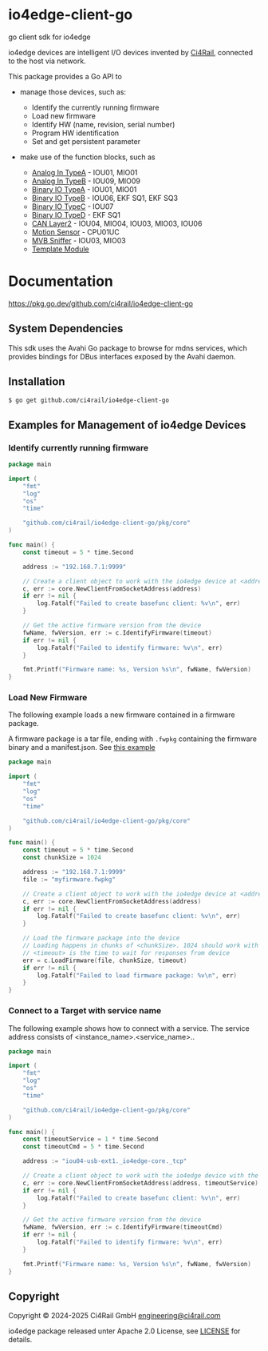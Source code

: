 # io4edge-client-go
go client sdk for io4edge

io4edge devices are intelligent I/O devices invented by [Ci4Rail](https://www.ci4rail.com), connected to the host via network.

This package provides a Go API to
* manage those devices, such as:
	* Identify the currently running firmware
	* Load new firmware
	* Identify HW (name, revision, serial number)
	* Program HW identification
	* Set and get persistent parameter

* make use of the function blocks, such as
	* [Analog In TypeA](analogintypea) - IOU01, MIO01
	* [Analog In TypeB](analogintypeb) - IOU09, MIO09
	* [Binary IO TypeA](binaryiotypea) - IOU01, MIO01
	* [Binary IO TypeB](binaryiotypeb) - IOU06, EKF SQ1, EKF SQ3
	* [Binary IO TypeC](binaryiotypec) - IOU07
	* [Binary IO TypeD](binaryiotyped) - EKF SQ1
	* [CAN Layer2](canl2) - IOU04, MIO04, IOU03, MIO03, IOU06
	* [Motion Sensor](motionsensor) - CPU01UC
	* [MVB Sniffer](mvbsniffer) - IOU03, MIO03
	* [Template Module](templatemodule)

# Documentation

https://pkg.go.dev/github.com/ci4rail/io4edge-client-go


## System Dependencies

This sdk uses the Avahi Go package to browse for mdns services, which provides bindings for DBus interfaces exposed by the Avahi daemon.

## Installation

```bash
$ go get github.com/ci4rail/io4edge-client-go
```

## Examples for Management of io4edge Devices

### Identify currently running firmware

```go
package main

import (
	"fmt"
	"log"
	"os"
	"time"

	"github.com/ci4rail/io4edge-client-go/pkg/core"
)

func main() {
	const timeout = 5 * time.Second

	address := "192.168.7.1:9999"

	// Create a client object to work with the io4edge device at <address>
	c, err := core.NewClientFromSocketAddress(address)
	if err != nil {
		log.Fatalf("Failed to create basefunc client: %v\n", err)
	}

	// Get the active firmware version from the device
	fwName, fwVersion, err := c.IdentifyFirmware(timeout)
	if err != nil {
		log.Fatalf("Failed to identify firmware: %v\n", err)
	}

	fmt.Printf("Firmware name: %s, Version %s\n", fwName, fwVersion)
}
```

### Load New Firmware

The following example loads a new firmware contained in a firmware package.

A firmware package is a tar file, ending with `.fwpkg` containing the firmware binary and a manifest.json. See [this example](pkg/io4edge/fwpkg/testdata/t1.fwpkg)

```go
package main

import (
	"fmt"
	"log"
	"os"
	"time"

	"github.com/ci4rail/io4edge-client-go/pkg/core"
)

func main() {
	const timeout = 5 * time.Second
	const chunkSize = 1024

	address := "192.168.7.1:9999"
	file := "myfirmware.fwpkg"

	// Create a client object to work with the io4edge device at <address>
	c, err := core.NewClientFromSocketAddress(address)
	if err != nil {
		log.Fatalf("Failed to create basefunc client: %v\n", err)
	}

	// Load the firmware package into the device
	// Loading happens in chunks of <chunkSize>. 1024 should work with each device
	// <timeout> is the time to wait for responses from device
	err = c.LoadFirmware(file, chunkSize, timeout)
	if err != nil {
		log.Fatalf("Failed to load firmware package: %v\n", err)
	}
}
```

### Connect to a Target with service name

The following example shows how to connect with a service. The service address consists of <instance_name>.<service_name>.<protocol>.

```go
package main

import (
	"fmt"
	"log"
	"os"
	"time"

	"github.com/ci4rail/io4edge-client-go/pkg/core"
)

func main() {
	const timeoutService = 1 * time.Second
	const timeoutCmd = 5 * time.Second

	address := "iou04-usb-ext1._io4edge-core._tcp"

	// Create a client object to work with the io4edge device with the service <address>
	c, err := core.NewClientFromSocketAddress(address, timeoutService)
	if err != nil {
		log.Fatalf("Failed to create basefunc client: %v\n", err)
	}

	// Get the active firmware version from the device
	fwName, fwVersion, err := c.IdentifyFirmware(timeoutCmd)
	if err != nil {
		log.Fatalf("Failed to identify firmware: %v\n", err)
	}

	fmt.Printf("Firmware name: %s, Version %s\n", fwName, fwVersion)
}
```

## Copyright

Copyright © 2024-2025 Ci4Rail GmbH <engineering@ci4rail.com>

io4edge package released unter Apache 2.0 License, see [LICENSE](LICENSE) for details.

